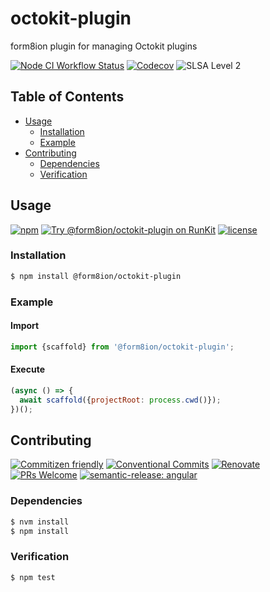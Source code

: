 # octokit-plugin

form8ion plugin for managing Octokit plugins

<!--status-badges start -->

[![Node CI Workflow Status][github-actions-ci-badge]][github-actions-ci-link]
[![Codecov][coverage-badge]][coverage-link]
![SLSA Level 2][slsa-badge]

<!--status-badges end -->

## Table of Contents

* [Usage](#usage)
  * [Installation](#installation)
  * [Example](#example)
* [Contributing](#contributing)
  * [Dependencies](#dependencies)
  * [Verification](#verification)

## Usage

<!--consumer-badges start -->

[![npm][npm-badge]][npm-link]
[![Try @form8ion/octokit-plugin on RunKit][runkit-badge]][runkit-link]
[![license][license-badge]][license-link]

<!--consumer-badges end -->

### Installation

```sh
$ npm install @form8ion/octokit-plugin
```

### Example

#### Import

```javascript
import {scaffold} from '@form8ion/octokit-plugin';
```

#### Execute

```javascript
(async () => {
  await scaffold({projectRoot: process.cwd()});
})();
```

## Contributing

<!--contribution-badges start -->

[![Commitizen friendly][commitizen-badge]][commitizen-link]
[![Conventional Commits][commit-convention-badge]][commit-convention-link]
[![Renovate][renovate-badge]][renovate-link]
[![PRs Welcome][PRs-badge]][PRs-link]
[![semantic-release: angular][semantic-release-badge]][semantic-release-link]

<!--contribution-badges end -->

### Dependencies

```sh
$ nvm install
$ npm install
```

### Verification

```sh
$ npm test
```

[github-actions-ci-link]: https://github.com/form8ion/octokit-plugin/actions?query=workflow%3A%22Node.js+CI%22+branch%3Amaster

[github-actions-ci-badge]: https://img.shields.io/github/actions/workflow/status/form8ion/octokit-plugin/node-ci.yml.svg?branch=master&logo=github

[coverage-link]: https://codecov.io/github/form8ion/octokit-plugin

[coverage-badge]: https://img.shields.io/codecov/c/github/form8ion/octokit-plugin?logo=codecov

[slsa-badge]: https://slsa.dev/images/gh-badge-level2.svg

[commitizen-link]: http://commitizen.github.io/cz-cli/

[commitizen-badge]: https://img.shields.io/badge/commitizen-friendly-brightgreen.svg

[commit-convention-link]: https://conventionalcommits.org

[commit-convention-badge]: https://img.shields.io/badge/Conventional%20Commits-1.0.0-yellow.svg

[renovate-link]: https://renovatebot.com

[renovate-badge]: https://img.shields.io/badge/renovate-enabled-brightgreen.svg?logo=renovatebot

[PRs-link]: https://makeapullrequest.com

[PRs-badge]: https://img.shields.io/badge/PRs-welcome-brightgreen.svg

[semantic-release-link]: https://github.com/semantic-release/semantic-release

[semantic-release-badge]: https://img.shields.io/badge/semantic--release-angular-e10079?logo=semantic-release

[npm-link]: https://www.npmjs.com/package/@form8ion/octokit-plugin

[npm-badge]: https://img.shields.io/npm/v/@form8ion/octokit-plugin?logo=npm

[runkit-link]: https://npm.runkit.com/@form8ion/octokit-plugin

[runkit-badge]: https://badge.runkitcdn.com/@form8ion/octokit-plugin.svg

[license-link]: LICENSE

[license-badge]: https://img.shields.io/github/license/form8ion/octokit-plugin.svg?logo=opensourceinitiative
